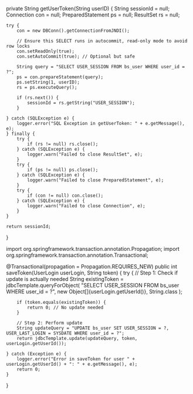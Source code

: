 private String getUserToken(String userID) {
    String sessionId = null;
    Connection con = null;
    PreparedStatement ps = null;
    ResultSet rs = null;

    try {
        con = new DBConn().getConnectionFromJNDI();

        // Ensure this SELECT runs in autocommit, read-only mode to avoid row locks
        con.setReadOnly(true);
        con.setAutoCommit(true); // Optional but safe

        String query = "SELECT USER_SESSION FROM bs_user WHERE user_id = ?";
        ps = con.prepareStatement(query);
        ps.setString(1, userID);
        rs = ps.executeQuery();

        if (rs.next()) {
            sessionId = rs.getString("USER_SESSION");
        }

    } catch (SQLException e) {
        logger.error("SQL Exception in getUserToken: " + e.getMessage(), e);
    } finally {
        try {
            if (rs != null) rs.close();
        } catch (SQLException e) {
            logger.warn("Failed to close ResultSet", e);
        }
        try {
            if (ps != null) ps.close();
        } catch (SQLException e) {
            logger.warn("Failed to close PreparedStatement", e);
        }
        try {
            if (con != null) con.close();
        } catch (SQLException e) {
            logger.warn("Failed to close Connection", e);
        }
    }

    return sessionId;
}



import org.springframework.transaction.annotation.Propagation;
import org.springframework.transaction.annotation.Transactional;

@Transactional(propagation = Propagation.REQUIRES_NEW)
public int saveToken(UserLogin userLogin, String token) {
    try {
        // Step 1: Check if update is actually needed
        String existingToken = jdbcTemplate.queryForObject(
            "SELECT USER_SESSION FROM bs_user WHERE user_id = ?",
            new Object[]{userLogin.getUserId()},
            String.class
        );

        if (token.equals(existingToken)) {
            return 0; // No update needed
        }

        // Step 2: Perform update
        String updateQuery = "UPDATE bs_user SET USER_SESSION = ?, USER_LAST_LOGIN = SYSDATE WHERE user_id = ?";
        return jdbcTemplate.update(updateQuery, token, userLogin.getUserId());

    } catch (Exception e) {
        logger.error("Error in saveToken for user " + userLogin.getUserId() + ": " + e.getMessage(), e);
        return 0;
    }
}